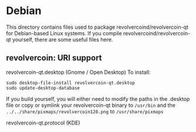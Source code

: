 
Debian
====================
This directory contains files used to package revolvercoind/revolvercoin-qt
for Debian-based Linux systems. If you compile revolvercoind/revolvercoin-qt yourself, there are some useful files here.

## revolvercoin: URI support ##


revolvercoin-qt.desktop  (Gnome / Open Desktop)
To install:

	sudo desktop-file-install revolvercoin-qt.desktop
	sudo update-desktop-database

If you build yourself, you will either need to modify the paths in
the .desktop file or copy or symlink your revolvercoin-qt binary to `/usr/bin`
and the `../../share/pixmaps/revolvercoin128.png` to `/usr/share/pixmaps`

revolvercoin-qt.protocol (KDE)

